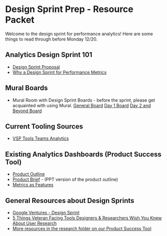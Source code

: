 # Design Sprint Prep - Resource Packet

Welcome to the design sprint for performance analytics! Here are some things to read through before Monday 12/20.

## Analytics Design Sprint 101
- [Design Sprint Proposal](https://docs.google.com/document/d/11BMZwk-cMfVn-H-EUsZmeWmeb4TpRU9ydE2onIz5nOw/edit)
- [Why a Design Sprint for Performance Metrics](https://dsva.slack.com/archives/C010G06KZR6/p1585851794015000)

## Mural Boards
- Mural Room with Design Sprint Boards - before the sprint, please get acquainted with using Mural.
[General Board](https://app.mural.co/t/adhocvetsgov9623/m/adhocvetsgov9623/1586451019412/undefined)
[Day 1 Board](https://app.mural.co/t/adhocvetsgov9623/m/adhocvetsgov9623/1586958108987/undefined)
[Day 2 and Beyond Board](https://app.mural.co/t/adhocvetsgov9623/m/adhocvetsgov9623/1586971052646/undefined)

## Current Tooling Sources
- [VSP Tools Teams Analytics](https://docs.google.com/spreadsheets/d/1gXH7PfI3UCSu8mzEuYqkE5qwSJV6nFO1s8UpDCZm0BA/edit#gid=0)

## Existing Analytics Dashboards (Product Success Tool)

- [Product Outline](https://github.com/department-of-veterans-affairs/va.gov-team/blob/master/products/platform/product-dashboard/product-success-tool-outline.md)
- [Product Brief](https://docs.google.com/presentation/d/1sI32UbQRqpKqOhBT8lkUuOHgfD4UUkV2cd5Pzw1fP9w/edit#slide=id.g76c280c04b_0_21) - (PPT version of the product outline)
- [Metrics as Features](https://docs.google.com/presentation/d/1-6lS9XJ6GuK2QICVEjD1BdhPj8E8paNhB6KjDVwVCG8/edit#slide=id.g7555e84c9b_0_149)

## General Resources about Design Sprints
- [Google Ventures - Design Sprint](https://github.com/department-of-veterans-affairs/va.gov-team/blob/master/platform/research/discovery-sprints/how-to-run-discovery-sprint.md)
- [5 Things Veteran Facing Tools Designers & Researchers Wish You Knew About User Research](https://github.com/department-of-veterans-affairs/va.gov-team/blob/master/platform/research/discovery-sprints/what-you-should-know-about-research.md)
- [More resources in the research folder on our Product Success Tool](https://github.com/department-of-veterans-affairs/va.gov-team/tree/master/teams/vsp/teams/insights-analytics/research)

